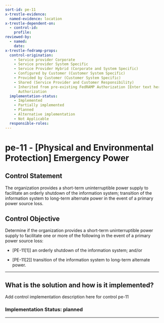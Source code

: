 ```yaml
---
sort-id: pe-11
x-trestle-evidence:
  named-evidence: location
x-trestle-dependent-on:
  - control-id:
    profile:
reviewed-by:
  - named:
    date:
x-trestle-fedramp-props:
  control-origination:
    - Service provider Corporate
    - Service provider System Specific
    - Service Provider Hybrid (Corporate and System Specific)
    - Configured by Customer (Customer System Specific)
    - Provided by Customer (Customer System Specific)
    - Shared (Service Provider and Customer Responsibility)
    - Inherited from pre-existing FedRAMP Authorization [Enter text here], Date of
      Authorization
  implementation-status:
    - Implemented
    - Partially implemented
    - Planned
    - Alternative implementation
    - Not Applicable
  responsible-roles:
---
```


# pe-11 - \[Physical and Environmental Protection\] Emergency Power

## Control Statement

The organization provides a short-term uninterruptible power supply to facilitate an orderly shutdown of the information system; transition of the information system to long-term alternate power in the event of a primary power source loss.

## Control Objective

Determine if the organization provides a short-term uninterruptible power supply to facilitate one or more of the following in the event of a primary power source loss:

- \[PE-11[1]\] an orderly shutdown of the information system; and/or

- \[PE-11[2]\] transition of the information system to long-term alternate power.

______________________________________________________________________

## What is the solution and how is it implemented?

Add control implementation description here for control pe-11

### Implementation Status: planned

______________________________________________________________________
